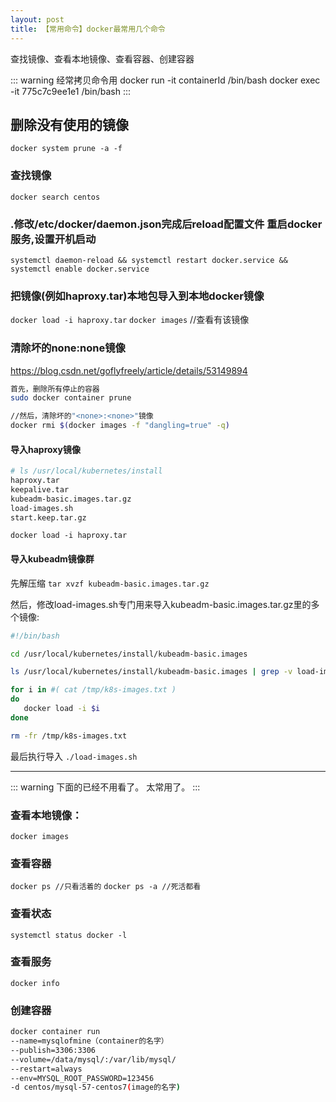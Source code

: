 ```yaml
---
layout: post
title: 【常用命令】docker最常用几个命令
---
```


查找镜像、查看本地镜像、查看容器、创建容器

::: warning 经常拷贝命令用
docker run -it containerId /bin/bash
docker exec -it 775c7c9ee1e1 /bin/bash 
:::

## 删除没有使用的镜像
`docker system prune -a -f`

### 查找镜像
`docker search centos`

### .修改/etc/docker/daemon.json完成后reload配置文件 重启docker服务,设置开机启动
`systemctl daemon-reload && systemctl restart docker.service && systemctl enable docker.service`

### 把镜像(例如haproxy.tar)本地包导入到本地docker镜像
`docker load -i haproxy.tar`
`docker images` //查看有该镜像


### 清除坏的none:none镜像
https://blog.csdn.net/goflyfreely/article/details/53149894

```bash
首先，删除所有停止的容器
sudo docker container prune

//然后，清除坏的"<none>:<none>"镜像
docker rmi $(docker images -f "dangling=true" -q)
```
#### 导入haproxy镜像
```bash
# ls /usr/local/kubernetes/install
haproxy.tar
keepalive.tar
kubeadm-basic.images.tar.gz
load-images.sh
start.keep.tar.gz
```

`docker load -i haproxy.tar`

#### 导入kubeadm镜像群

先解压缩
`tar xvzf kubeadm-basic.images.tar.gz`

然后，修改load-images.sh专门用来导入kubeadm-basic.images.tar.gz里的多个镜像:
```bash
#!/bin/bash

cd /usr/local/kubernetes/install/kubeadm-basic.images

ls /usr/local/kubernetes/install/kubeadm-basic.images | grep -v load-images.sh > /tmp/k8s-images.txt

for i in #( cat /tmp/k8s-images.txt )
do 
   docker load -i $i
done

rm -fr /tmp/k8s-images.txt
```
最后执行导入
`./load-images.sh`

--- 
::: warning 下面的已经不用看了。
太常用了。
:::

### 查看本地镜像：
`docker images`

### 查看容器
`docker ps //只看活着的`
`docker ps -a //死活都看`

### 查看状态
`systemctl status docker -l`

### 查看服务
`docker info`

### 创建容器
```bash
docker container run  
--name=mysqlofmine（container的名字）
--publish=3306:3306  
--volume=/data/mysql/:/var/lib/mysql/  
--restart=always  
--env=MYSQL_ROOT_PASSWORD=123456 
-d centos/mysql-57-centos7(image的名字)
```



